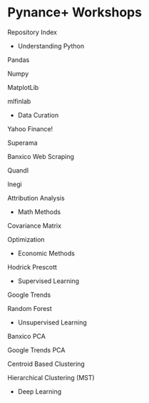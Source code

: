 # Pynance+ Workshops


Repository Index


- Understanding Python

Pandas

Numpy

MatplotLib

mlfinlab
 
 
- Data Curation

Yahoo Finance!

Superama

Banxico Web Scraping

Quandl

Inegi

Attribution Analysis
 
 
- Math Methods

Covariance Matrix

Optimization
 
 
- Economic Methods

Hodrick Prescott


- Supervised Learning 

Google Trends

Random Forest
 
 
- Unsupervised Learning

Banxico PCA

Google Trends PCA

Centroid Based Clustering

Hierarchical Clustering (MST)


- Deep Learning

